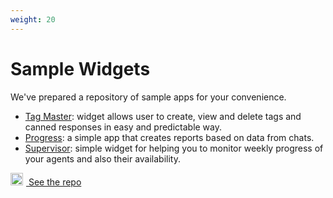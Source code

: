 ```yaml
---
weight: 20
---
```



# Sample Widgets

We've prepared a repository of sample apps for your convenience.

* [Tag Master](https://github.com/livechat/sample-apps/tree/master/Tag%20Master): widget allows user to create, view and delete tags and canned responses in easy and predictable way.
* [Progress](https://github.com/livechat/sample-apps/tree/master/progress): a simple app that creates reports based on data from chats.
* [Supervisor](https://github.com/livechat/sample-apps/tree/master/supervisor): simple widget for helping you to monitor weekly progress of your agents and also their availability.


<a href="https://github.com/livechat/sample-apps/" class="cta green" target="_blank"><img src="../assets/images/github-logo.svg" style="background: none;margin-right:5px;" width="20"/> See the repo</a>